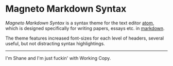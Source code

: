 # Magneto Markdown Syntax

*Magneto Markdown Syntax* is a syntax theme for the text editor [atom](http://atom.io/), which is designed specifically for writing papers, essays etc. in [markdown](https://en.wikipedia.org/wiki/Markdown).

The theme features increased font-sizes for each level of headers, several useful, but not distracting syntax highlightings.

---

I'm Shane and I'm just fuckin' with Working Copy. 